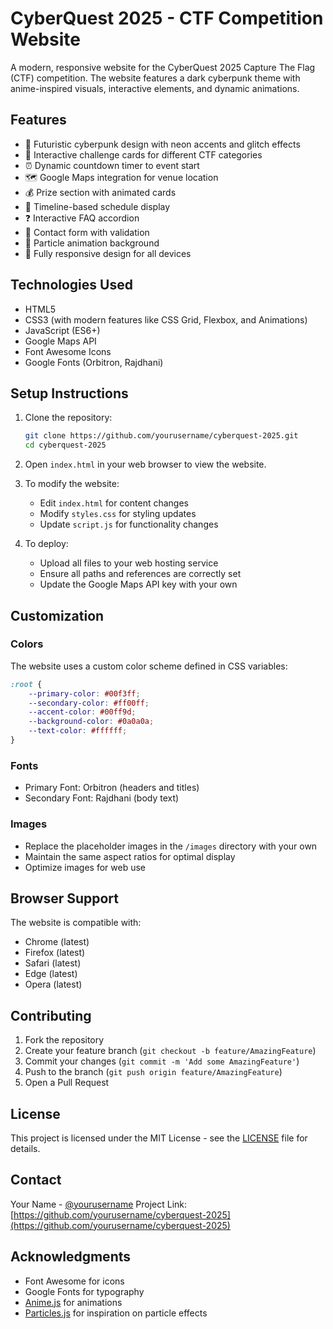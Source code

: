 # CyberQuest 2025 - CTF Competition Website

A modern, responsive website for the CyberQuest 2025 Capture The Flag (CTF) competition. The website features a dark cyberpunk theme with anime-inspired visuals, interactive elements, and dynamic animations.

## Features

- 🌟 Futuristic cyberpunk design with neon accents and glitch effects
- 🎯 Interactive challenge cards for different CTF categories
- ⏰ Dynamic countdown timer to event start
- 🗺️ Google Maps integration for venue location
- 💰 Prize section with animated cards
- 📅 Timeline-based schedule display
- ❓ Interactive FAQ accordion
- 📝 Contact form with validation
- 🎨 Particle animation background
- 📱 Fully responsive design for all devices

## Technologies Used

- HTML5
- CSS3 (with modern features like CSS Grid, Flexbox, and Animations)
- JavaScript (ES6+)
- Google Maps API
- Font Awesome Icons
- Google Fonts (Orbitron, Rajdhani)

## Setup Instructions

1. Clone the repository:
   ```bash
   git clone https://github.com/yourusername/cyberquest-2025.git
   cd cyberquest-2025
   ```

2. Open `index.html` in your web browser to view the website.

3. To modify the website:
   - Edit `index.html` for content changes
   - Modify `styles.css` for styling updates
   - Update `script.js` for functionality changes

4. To deploy:
   - Upload all files to your web hosting service
   - Ensure all paths and references are correctly set
   - Update the Google Maps API key with your own

## Customization

### Colors
The website uses a custom color scheme defined in CSS variables:
```css
:root {
    --primary-color: #00f3ff;
    --secondary-color: #ff00ff;
    --accent-color: #00ff9d;
    --background-color: #0a0a0a;
    --text-color: #ffffff;
}
```

### Fonts
- Primary Font: Orbitron (headers and titles)
- Secondary Font: Rajdhani (body text)

### Images
- Replace the placeholder images in the `/images` directory with your own
- Maintain the same aspect ratios for optimal display
- Optimize images for web use

## Browser Support

The website is compatible with:
- Chrome (latest)
- Firefox (latest)
- Safari (latest)
- Edge (latest)
- Opera (latest)

## Contributing

1. Fork the repository
2. Create your feature branch (`git checkout -b feature/AmazingFeature`)
3. Commit your changes (`git commit -m 'Add some AmazingFeature'`)
4. Push to the branch (`git push origin feature/AmazingFeature`)
5. Open a Pull Request

## License

This project is licensed under the MIT License - see the [LICENSE](LICENSE) file for details.

## Contact

Your Name - [@yourusername](https://twitter.com/yourusername)
Project Link: [https://github.com/yourusername/cyberquest-2025](https://github.com/yourusername/cyberquest-2025)

## Acknowledgments

- Font Awesome for icons
- Google Fonts for typography
- [Anime.js](https://animejs.com/) for animations
- [Particles.js](https://vincentgarreau.com/particles.js/) for inspiration on particle effects
